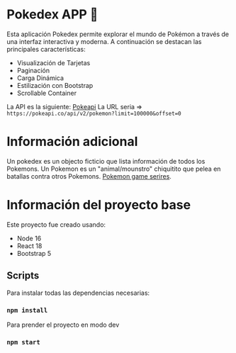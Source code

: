 # Pokedex APP 👾

Esta aplicación Pokedex permite explorar el mundo de Pokémon a través de una interfaz interactiva y moderna. A continuación se destacan las principales características:

* Visualización de Tarjetas
* Paginación
* Carga Dinámica
* Estilización con Bootstrap
* Scrollable Container

La API es la siguiente: [Pokeapi](https://pokeapi.co/)
La URL seria => `https://pokeapi.co/api/v2/pokemon?limit=100000&offset=0`

# Información adicional
Un pokedex es un objecto ficticio que lista información de todos los Pokemons. Un Pokemon es un "animal/mounstro" chiquitito que pelea en batallas contra otros Pokemons. [Pokemon game serires](https://en.wikipedia.org/wiki/Pok%C3%A9mon_(video_game_series)).

# Información del proyecto base

Este proyecto fue creado usando:
- Node 16
- React 18
- Bootstrap 5

## Scripts

Para instalar todas las dependencias necesarias:
### `npm install`

Para prender el proyecto en modo dev
### `npm start`
